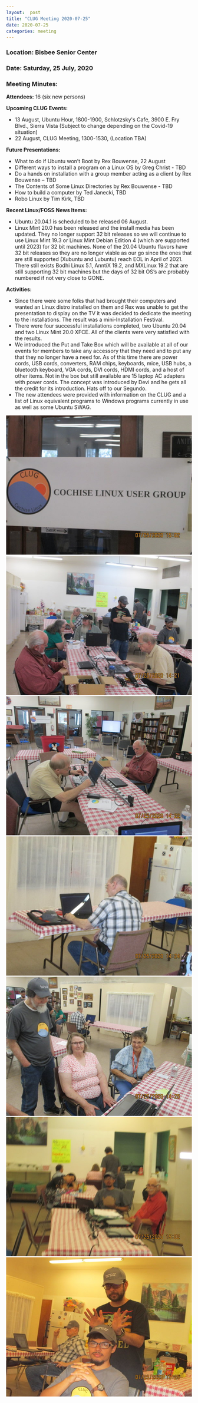 ```yaml
---
layout:  post
title: "CLUG Meeting 2020-07-25"
date: 2020-07-25
categories: meeting
---
```


### Location: Bisbee Senior Center

### Date: Saturday, 25 July, 2020

### Meeting Minutes:

**Attendees:** 16 (six new persons)

**Upcoming CLUG Events:**

 * 13 August, Ubuntu Hour, 1800-1900, Schlotzsky's Cafe, 3900 E. Fry Blvd., Sierra Vista (Subject to change depending on the Covid-19 situation)
 * 22 August, CLUG Meeting, 1300-1530, (Location TBA)
 
**Future Presentations:**

 * What to do if Ubuntu won’t Boot by Rex Bouwense, 22 August
 * Different ways to install a program on a Linux OS by Greg Christ - TBD 
 * Do a hands on installation with a group member acting as a client by Rex Bouwense – TBD
 * The Contents of Some Linux Directories by Rex Bouwense - TBD
 * How to build a computer by Ted Janecki, TBD
 * Robo Linux by Tim Kirk, TBD

**Recent Linux/FOSS News Items:**

 * Ubuntu 20.04.1 is scheduled to be released 06 August.
 * Linux Mint 20.0 has been released and the install media has been updated.  They no longer support 32 bit releases so we will continue to use Linux Mint 19.3 or Linux Mint Debian Edition 4 (which are supported until 2023) for 32 bit machines.  None of the 20.04 Ubuntu flavors have 32 bit releases so they are no longer viable as our go since the ones that are still supported (Xubuntu and Lubuntu) reach EOL in April of 2021.  There still exists Bodhi Linux 5.1, AnntiX 19.2, and MXLinux 19.2 that are still supporting 32 bit machines but the days of 32 bit OS’s are probably numbered if not very close to GONE.
 
**Activities:**

 * Since there were some folks that had brought their computers and wanted an Linux distro installed on them and Rex was unable to get the presentation to display on the TV it was decided to dedicate the meeting to the installations.  The result was a mini-Installation Festival.
 * There were four successful installations completed, two Ubuntu 20.04 and two Linux Mint 20.0 XFCE.  All of the clients were very satisfied with the results.
 * We introduced the Put and Take Box which will be available at all of our events for members to take any accessory that they need and to put any that they no longer have a need for.  As of this time there are power cords, USB cords, converters, RAM chips, keyboards, mice, USB hubs, a bluetooth keyboard, VGA cords, DVI cords, HDMI cords, and a host of other items.  Not in the box but still available are 15 laptop AC adapters with power cords. The concept was introduced by Devi and he gets all the credit for its introduction.  Hats off to our Segundo.
 * The new attendees were provided with information on the CLUG and a list of Linux equivalent programs to Windows programs currently in use as well as some Ubuntu SWAG.

![alt text](https://raw.githubusercontent.com/CochiseLinuxUsersGroup/CochiseLinuxUsersGroup.github.io/master/images/rsz_clug_mtg_2020-07-25_5.jpg)
![alt text](https://raw.githubusercontent.com/CochiseLinuxUsersGroup/CochiseLinuxUsersGroup.github.io/master/images/rsz_clug_mtg_2020-07-25_1.jpg)
![alt text](https://raw.githubusercontent.com/CochiseLinuxUsersGroup/CochiseLinuxUsersGroup.github.io/master/images/rsz_clug_mtg_2020-07-25_2.jpg)
![alt text](https://raw.githubusercontent.com/CochiseLinuxUsersGroup/CochiseLinuxUsersGroup.github.io/master/images/rsz_clug_mtg_2020-07-25_3.jpg)
![alt text](https://raw.githubusercontent.com/CochiseLinuxUsersGroup/CochiseLinuxUsersGroup.github.io/master/images/rsz_clug_mtg_2020-07-25_4.jpg)
![alt text](https://raw.githubusercontent.com/CochiseLinuxUsersGroup/CochiseLinuxUsersGroup.github.io/master/images/rsz_clug_mtg_2020-07-25_6.jpg)
![alt text](https://raw.githubusercontent.com/CochiseLinuxUsersGroup/CochiseLinuxUsersGroup.github.io/master/images/rsz_clug_mtg_2020-07-25_7.jpg)

